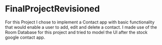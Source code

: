 # FinalProjectRevisioned

For this Project I chose to implement a Contact app with basic functionality 
that would enable a user to add, edit and delete a contact. 
I made use of the Room Database for this project and tried to model the UI after the stock google contact app.
